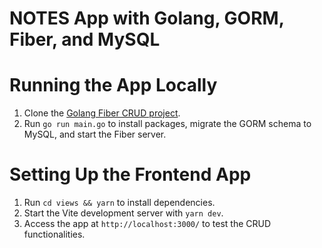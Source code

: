 # NOTES App with Golang, GORM, Fiber, and MySQL

# Running the App Locally

1. Clone the [Golang Fiber CRUD project](https://github.com/naman-paytm/golang-notes-app).
2. Run `go run main.go` to install packages, migrate the GORM schema to MySQL, and start the Fiber server.

# Setting Up the Frontend App

1. Run `cd views && yarn` to install dependencies.
2. Start the Vite development server with `yarn dev`.
3. Access the app at `http://localhost:3000/` to test the CRUD functionalities.